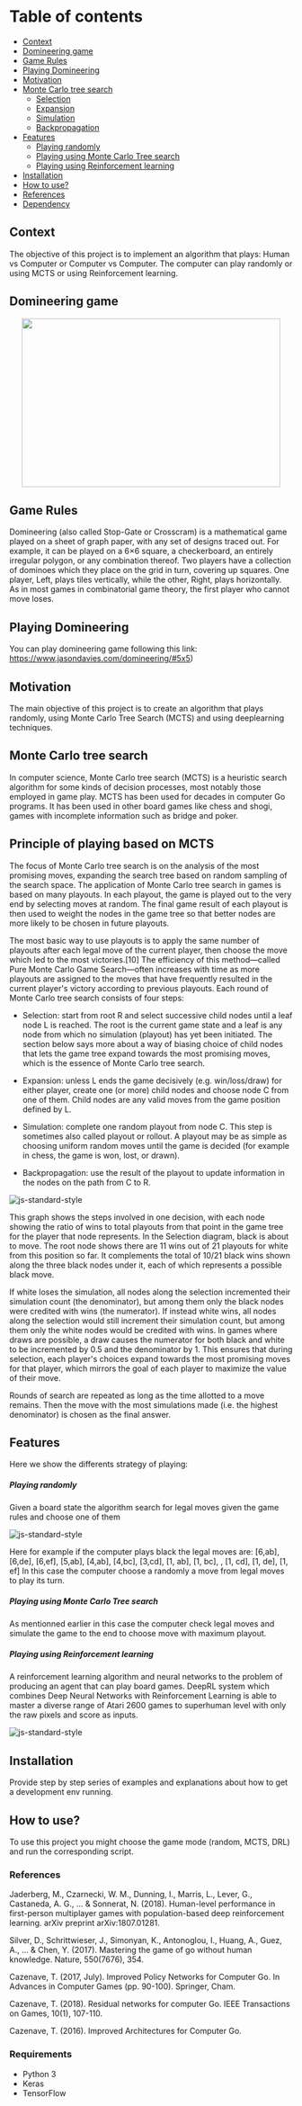 Table of contents
=================


   * [Context](#Context)
   * [Domineering game](#domineering-game)
   * [Game Rules](#installation)
   * [Playing Domineering](#Playing-Domineering)
   * [Motivation](#Motivation)
   * [Monte Carlo tree search](#Monte-Carlo-tree-search)
      * [Selection](#Selection)
      * [Expansion](#Expansion)
      * [Simulation](#Simulation)
      * [Backpropagation](#Backpropagation)
   * [Features](#Features)
      * [Playing randomly](#Playing-randomly)
      * [Playing using Monte Carlo Tree search](#Playing-using-Monte-Carlo-Tree-search)
      * [Playing using Reinforcement learning](#Playing-using-Reinforcement-learning)
   * [Installation](#Installation)
   * [How to use?](#How-to-use?)
   * [References](#References)
   * [Dependency](#dependency)


## Context 
The objective of this project is to implement an algorithm that plays: Human vs Computer or Computer vs Computer. The computer can play randomly or using MCTS or using Reinforcement learning.

## Domineering game
<p align="center">
  <img width="460" height="300" src="https://cdn.ima.org.uk/wp/wp-content/uploads/2015/08/Domineering-Comments-on-a-Game-of-No-Chance-figure-6.png">
</p>


## Game Rules
Domineering (also called Stop-Gate or Crosscram) is a mathematical game played on a sheet of graph paper, with any set of designs traced out.
For example, it can be played on a 6×6 square, a checkerboard, an entirely irregular polygon, or any combination thereof.
Two players have a collection of dominoes which they place on the grid in turn, covering up squares.
One player, Left, plays tiles vertically, while the other, Right, plays horizontally. As in most games in combinatorial game theory, the first player who cannot move loses.

## Playing Domineering
You can play domineering game following this link: https://www.jasondavies.com/domineering/#5x5)

## Motivation
The main objective of this project is to create an algorithm that plays randomly, using Monte Carlo Tree Search (MCTS) and using deeplearning techniques.

## Monte Carlo tree search
In computer science, Monte Carlo tree search (MCTS) is a heuristic search algorithm for some kinds of decision processes, most notably those employed in game play. MCTS has been used for decades in computer Go programs. It has been used in other board games like chess and shogi, games with incomplete information such as bridge and poker.

## Principle of playing based on MCTS
The focus of Monte Carlo tree search is on the analysis of the most promising moves, expanding the search tree based on random sampling of the search space. The application of Monte Carlo tree search in games is based on many playouts. In each playout, the game is played out to the very end by selecting moves at random. The final game result of each playout is then used to weight the nodes in the game tree so that better nodes are more likely to be chosen in future playouts.

The most basic way to use playouts is to apply the same number of playouts after each legal move of the current player, then choose the move which led to the most victories.[10] The efficiency of this method—called Pure Monte Carlo Game Search—often increases with time as more playouts are assigned to the moves that have frequently resulted in the current player's victory according to previous playouts. Each round of Monte Carlo tree search consists of four steps:

* Selection:
start from root R and select successive child nodes until a leaf node L is reached. The root is the current game state and a leaf is any node from which no simulation (playout) has yet been initiated. The section below says more about a way of biasing choice of child nodes that lets the game tree expand towards the most promising moves, which is the essence of Monte Carlo tree search.

* Expansion: 
unless L ends the game decisively (e.g. win/loss/draw) for either player, create one (or more) child nodes and choose node C from one of them. Child nodes are any valid moves from the game position defined by L.

* Simulation:
complete one random playout from node C. This step is sometimes also called playout or rollout. A playout may be as simple as choosing uniform random moves until the game is decided (for example in chess, the game is won, lost, or drawn).

* Backpropagation:
use the result of the playout to update information in the nodes on the path from C to R.

![js-standard-style](https://upload.wikimedia.org/wikipedia/commons/thumb/6/62/MCTS_%28English%29_-_Updated_2017-11-19.svg/808px-MCTS_%28English%29_-_Updated_2017-11-19.svg.png)

This graph shows the steps involved in one decision, with each node showing the ratio of wins to total playouts from that point in the game tree for the player that node represents. In the Selection diagram, black is about to move. The root node shows there are 11 wins out of 21 playouts for white from this position so far. It complements the total of 10/21 black wins shown along the three black nodes under it, each of which represents a possible black move.

If white loses the simulation, all nodes along the selection incremented their simulation count (the denominator), but among them only the black nodes were credited with wins (the numerator). If instead white wins, all nodes along the selection would still increment their simulation count, but among them only the white nodes would be credited with wins. In games where draws are possible, a draw causes the numerator for both black and white to be incremented by 0.5 and the denominator by 1. This ensures that during selection, each player's choices expand towards the most promising moves for that player, which mirrors the goal of each player to maximize the value of their move.

Rounds of search are repeated as long as the time allotted to a move remains. Then the move with the most simulations made (i.e. the highest denominator) is chosen as the final answer.

## Features
Here we show the differents strategy of playing:
##### Playing randomly
Given a board state the algorithm search for legal moves given the game rules and choose one of them 

![js-standard-style](https://cdn.ima.org.uk/wp/wp-content/uploads/2015/08/Domineering-Comments-on-a-Game-of-No-Chance-figure-6.png)


Here for example if the computer plays black the legal moves are: [6,ab], [6,de], [6,ef], [5,ab], [4,ab], [4,bc], [3,cd], [1, ab], [1, bc], , [1, cd], [1, de], [1, ef]
In this case the computer choose a randomly a move from legal moves to play its turn.

##### Playing using Monte Carlo Tree search
As mentionned earlier in this case the computer check legal moves and simulate the game to the end to choose move with maximum playout.

##### Playing using Reinforcement learning
A reinforcement learning algorithm and neural networks to the problem of producing an
agent that can play board games.
DeepRL system which combines Deep Neural Networks with Reinforcement Learning is able to master a diverse range of Atari 2600 games to superhuman level with only the raw pixels and score as inputs.

![js-standard-style](http://karpathy.github.io/assets/rl/policy.png)

## Installation
Provide step by step series of examples and explanations about how to get a development env running.

## How to use?
To use this project you might choose the game mode (random, MCTS, DRL) and run the corresponding script.



### References
Jaderberg, M., Czarnecki, W. M., Dunning, I., Marris, L., Lever, G., Castaneda, A. G., ... & Sonnerat, N. (2018). Human-level performance in first-person multiplayer games with population-based deep reinforcement learning. arXiv preprint arXiv:1807.01281.

Silver, D., Schrittwieser, J., Simonyan, K., Antonoglou, I., Huang, A., Guez, A., ... & Chen, Y. (2017). Mastering the game of go without human knowledge. Nature, 550(7676), 354.

Cazenave, T. (2017, July). Improved Policy Networks for Computer Go. In Advances in Computer Games (pp. 90-100). Springer, Cham.

Cazenave, T. (2018). Residual networks for computer Go. IEEE Transactions on Games, 10(1), 107-110.

Cazenave, T. (2016). Improved Architectures for Computer Go.

### Requirements
- Python 3
- Keras
- TensorFlow  

